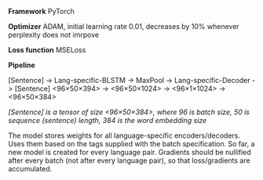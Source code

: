 **Framework** PyTorch

**Optimizer** ADAM, initial learning rate 0.01, decreases by 10% whenever perplexity does not imrpove

**Loss function** MSELoss

**Pipeline**

[Sentence]  -> Lang-specific-BLSTM -> MaxPool     -> Lang-specific-Decoder -> [Sentence]
<96×50×394> -> <96×50×1024> -> <96×1×1024> -> <96×50×384>

*[Sentence] is a tensor of size <96×50×384>, where 96 is batch size, 50 is sequence (sentence) length, 384 is the word embedding size*

The model stores weights for all language-specific encoders/decoders. Uses them based on the tags supplied with the batch specification.
So far, a new model is created for every language pair. Gradients should be nullified after every batch (not after every language pair), so that loss/gradients are accumulated.
